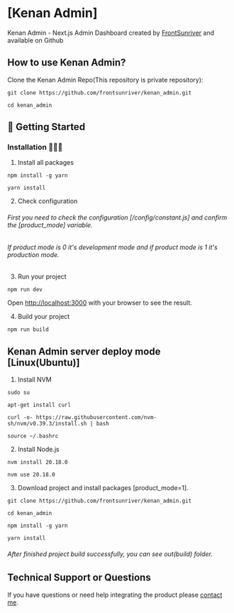 # [Kenan Admin]
 Kenan Admin - Next.js Admin Dashboard created by [FrontSunriver](https://github.com/frontsunriver) and available on Github

## How to use Kenan Admin?

Clone the Kenan Admin Repo(This repository is private repository):
```
git clone https://github.com/frontsunriver/kenan_admin.git
```
```
cd kenan_admin
```

##  🚀 Getting Started 

### Installation 👨🏻‍💻

1. Install all packages

```
npm install -g yarn
```
```
yarn install
```

2. Check configuration

###### First you need to check the configuration [/config/constant.js] and confirm the [product_mode] variable.

###### If product mode is 0 it's development mode and if product mode is 1 it's production mode.

3. Run your project

```
npm run dev
```
Open [http://localhost:3000](http://localhost:3000) with your browser to see the result.


4. Build your project

```
npm run build
```

## Kenan Admin server deploy mode [Linux(Ubuntu)]

1. Install NVM

```
sudo su
```

```
apt-get install curl
```

```
curl -o- https://raw.githubusercontent.com/nvm-sh/nvm/v0.39.3/install.sh | bash
```

```
source ~/.bashrc
```

2. Install Node.js

```
nvm install 20.18.0
```

```
nvm use 20.18.0
```

3. Download project and install packages [product_mode=1].

```
git clone https://github.com/frontsunriver/kenan_admin.git
```

```
cd kenan_admin
```

```
npm install -g yarn
```

```
yarn install
```

###### After finished project build successfully, you can see out(build) folder.

## Technical Support or Questions
If you have questions or need help integrating the product please [contact me](https://t.me/sunriver0217).
